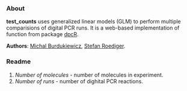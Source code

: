 ### About
  
**test_counts** uses generalized linear models (GLM) to perform multiple comparisions of digital PCR runs. It is a web-based implementation of function from package [dpcR](http://github.com/michbur/dpcR). 

**Authors**: [Michal Burdukiewicz](https://github.com/michbur), [Stefan Roediger](http://www.hs-lausitz.de/groups/multiplex-assays/bildbasierte-assays-imagebased-assays/members.html).  

### Readme

1. *Number of molecules* - number of molecules in experiment.  
2. *Number of runs* - number of dighital PCR reactions.  